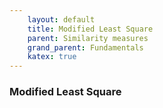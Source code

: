 ```yaml
---
    layout: default
    title: Modified Least Square
    parent: Similarity measures
    grand_parent: Fundamentals
    katex: true
---
```

### Modified Least Square